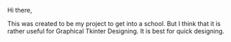 Hi there,

This was created to be my project to get into a school. But I think that it is rather useful for Graphical Tkinter Designing.
It is best for quick designing.
